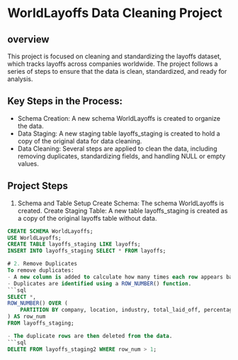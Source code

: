# WorldLayoffs Data Cleaning Project

## overview 
This project is focused on cleaning and standardizing the layoffs dataset, which tracks layoffs across companies worldwide. The project follows a series of steps to ensure that the data is clean, standardized, and ready for analysis.

## Key Steps in the Process:
- Schema Creation: A new schema WorldLayoffs is created to organize the data.
- Data Staging: A new staging table layoffs_staging is created to hold a copy of the original data for data cleaning.
- Data Cleaning: Several steps are applied to clean the data, including removing duplicates, standardizing fields, and handling NULL or empty values.

## Project Steps
1. Schema and Table Setup
Create Schema: The schema WorldLayoffs is created.
Create Staging Table: A new table layoffs_staging is created as a copy of the original layoffs table without data.
```sql
CREATE SCHEMA WorldLayoffs;
USE WorldLayoffs;
CREATE TABLE layoffs_staging LIKE layoffs;
INSERT INTO layoffs_staging SELECT * FROM layoffs;

# 2. Remove Duplicates
To remove duplicates:
- A new column is added to calculate how many times each row appears based on key fields.
- Duplicates are identified using a ROW_NUMBER() function.
```sql
SELECT *,
ROW_NUMBER() OVER (
    PARTITION BY company, location, industry, total_laid_off, percentage_laid_off, `date`
) AS row_num
FROM layoffs_staging;

- The duplicate rows are then deleted from the data.
```sql
DELETE FROM layoffs_staging2 WHERE row_num > 1;


